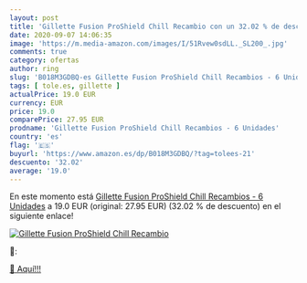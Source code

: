 ```yaml
---
layout: post
title: 'Gillette Fusion ProShield Chill Recambio con un 32.02 % de descuento'
date: 2020-09-07 14:06:35
image: 'https://m.media-amazon.com/images/I/51Rvew0sdLL._SL200_.jpg'
comments: true
category: ofertas
author: ring
slug: 'B018M3GDBQ-es Gillette Fusion ProShield Chill Recambios - 6 Unidades'
tags: [ tole.es, gillette ]
actualPrice: 19.0 EUR
currency: EUR
price: 19.0
comparePrice: 27.95 EUR
prodname: 'Gillette Fusion ProShield Chill Recambios - 6 Unidades'
country: 'es'
flag: '🇪🇸'
buyurl: 'https://www.amazon.es/dp/B018M3GDBQ/?tag=tolees-21'
descuento: '32.02'
average: '19.0'
---
```


En este momento está [Gillette Fusion ProShield Chill Recambios - 6 Unidades](https://www.amazon.es/dp/B018M3GDBQ/?tag=tolees-21) a 19.0 EUR (original: 27.95 EUR) (32.02 %  de descuento) en el siguiente enlace!

[![Gillette Fusion ProShield Chill Recambio](https://m.media-amazon.com/images/I/51Rvew0sdLL._SL200_.jpg)](https://www.amazon.es/dp/B018M3GDBQ/?tag=tolees-21)

🔎:


[🛒 Aquí!!!](https://www.amazon.es/dp/B018M3GDBQ/?tag=tolees-21)
